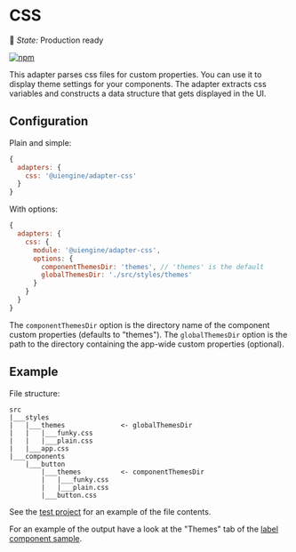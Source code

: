 # CSS

🚦 *State:* Production ready

[![npm](https://img.shields.io/npm/v/@uiengine/adapter-css.svg)](https://www.npmjs.com/package/@uiengine/adapter-css)

This adapter parses css files for custom properties.
You can use it to display theme settings for your components.
The adapter extracts css variables and constructs a data structure that gets displayed in the UI.

## Configuration

Plain and simple:

```js
{
  adapters: {
    css: '@uiengine/adapter-css'
  }
}
```

With options:

```js
{
  adapters: {
    css: {
      module: '@uiengine/adapter-css',
      options: {
        componentThemesDir: 'themes', // 'themes' is the default
        globalThemesDir: './src/styles/themes'
      }
    }
  }
}
```

The `componentThemesDir` option is the directory name of the component custom properties (defaults to "themes").
The `globalThemesDir` option is the path to the directory containing the app-wide custom properties (optional).

## Example

File structure:

```tree
src
|___styles
|   |___themes              <- globalThemesDir
|   |   |___funky.css
|   |   |___plain.css
|   |___app.css
|___components
    |___button
        |___themes          <- componentThemesDir
        |   |___funky.css
        |   |___plain.css
        |___button.css
```

See the [test project](https://github.com/dennisreimann/uiengine/tree/master/test/project/src) for an example of the file contents.

For an example of the output have a look at the "Themes" tab of the [label component sample](https://uiengine.uix.space/test-project/patterns/atoms/label/).
